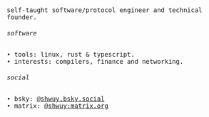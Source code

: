 <samp>
  self-taught software/protocol engineer and technical founder.
  
  <h6>software</h6>
  • tools: linux, rust & typescript.<br>
  • interests: compilers, finance and networking.
    
  <h6>social</h6>
      
  • bsky: [@shwuy.bsky.social](https://bsky.app/profile/shwuy.bsky.social)<br>
  • matrix: [@shwuy:matrix.org](https://matrix.to/#/@shwuy:matrix.org)
</samp>
